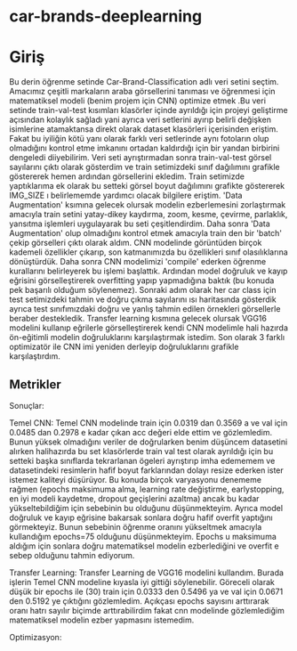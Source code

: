 # car-brands-deeplearning
<h1>Giriş</h1>
<p>Bu derin öğrenme setinde Car-Brand-Classification adlı veri setini seçtim. Amacımız çeşitli markaların araba görsellerini tanıması ve öğrenmesi için matematiksel modeli (benim projem için CNN) optimize etmek .Bu veri setinde train-val-test kısımları klasörler içinde ayrıldığı için projeyi geliştirme açısından kolaylık sağladı yani ayrıca veri setlerini ayırıp belirli değişken isimlerine atamaktansa direkt olarak dataset klasörleri içerisinden eriştim. Fakat bu iyiliğin kötü yanı olarak farklı veri setlerinde aynı fotoların olup olmadığını kontrol etme imkanını ortadan kaldırdığı için bir yandan birbirini dengeledi diiyebilirim. Veri seti ayrıştırmadan sonra train-val-test görsel sayılarını çıktı olarak gösterdim ve train setimizdeki sınıf dağılımını grafikle göstererek hemen ardından görsellerini ekledim. Train setimizde yaptıklarıma ek olarak bu setteki görsel boyut dağılımını grafikte göstererek IMG_SIZE ı belirlememde yardımcı olacak bilgilere eriştim. 'Data Augmentation' ksımına gelecek olursak modelin ezberlemesini zorlaştırmak amacıyla train setini yatay-dikey kaydırma,  zoom, kesme, çevirme, parlaklık, yansıtma işlemleri uygulayarak bu seti çeşitlendirdim.   Daha sonra 'Data Augmentation' olup olmadığını kontrol etmek amacıyla train den bir 'batch' çekip görselleri çıktı olarak aldım. CNN modelinde görüntüden birçok kademeli özellikler çıkarıp, son katmanımızda bu özellikleri sınıf olasılıklarına dönüştürdük. Daha sonra CNN modelimizi 'compile' ederken öğrenme kurallarını belirleyerek bu işlemi başlattık. Ardından model doğruluk ve kayıp eğrisini görselleştirerek overfitting yapıp yapmadığına baktık (bu konuda pek başarılı olduğum söylenemez). Sonraki adım olarak her car class için test setimizdeki tahmin ve doğru çıkma sayılarını ısı haritasında gösterdik ayrıca test sınıfımızdaki doğru ve yanlış tahmin edilen örnekleri görsellerle beraber destekledik. Transfer learning kısmına gelecek olursak VGG16 modelini kullanıp eğrilerle görselleştirerek kendi CNN modelimle hali hazırda ön-eğitimli modelin doğruluklarını karşılaştırmak istedim. Son olarak 3 farklı optimizatör ile CNN imi yeniden derleyip doğruluklarını grafikle karşılaştırdım.</p>

<h2>Metrikler</h2>
<p>Sonuçlar:
  
  Temel CNN: 
  Temel CNN modelinde train için 0.0319 dan 0.3569 a ve val için 0.0485 dan 0.2978 e kadar çıkan acc değeri elde ettim ve gözlemledim. Bunun yüksek olmadığını veriler de doğrularken benim düşüncem datasetini alırken halihazırda bu set klasörlerde train val test olarak ayrıldığı için bu setteki başka sınıflarda tekrarlanan ögeleri ayrıştırıp imha edememem ve datasetindeki resimlerin hafif boyut farklarından dolayı resize ederken ister istemez kaliteyi düşürüyor. Bu konuda birçok varyasyonu denememe rağmen (epochs maksimuma alma, learning rate değiştirme, earlystopping, en iyi modeli kaydetme, dropout geçişlerini azaltma) ancak bu kadar yükseltebildiğim için sebebinin bu olduğunu düşünmekteyim.
  Ayrıca model doğruluk ve kayıp eğrisine bakarsak sonlara doğru hafif overfit yaptığını görmekteyiz. Bunun sebebinin öğrenme oranını yükseltmek amacıyla kullandığım epochs=75 olduğunu düşünmekteyim. Epochs u maksimuma aldığım için sonlara doğru matematiksel modelin ezberlediğini ve overfit e sebep olduğunu tahmin ediyorum.

  Transfer Learning:
    Transfer Learning de VGG16 modelini kullandım. Burada işlerin Temel CNN modeline kıyasla iyi gittiği söylenebilir. Göreceli olarak düşük bir epochs ile (30) train için 0.0333 den 0.5496 ya ve val için 0.0671 den 0.5192 ye çıktığını gözlemledim. Açıkçası epochs sayısını arttırarak oranı hatrı sayılır biçimde arttırabilirdim fakat cnn modelinde gözlemlediğim matematiksel modelin ezber yapmasını istemedim.

  Optimizasyon:
  
  
</p>
